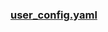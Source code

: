 <h3 style="color:black; text-decoration: none;"><a href="https://github.com/Leyoud/clash-config/blob/master/Clash/user_config.yaml">user_config.yaml</a></h3>
